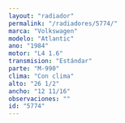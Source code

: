 ```yaml
---
layout: "radiador"
permalink: "/radiadores/5774/"
marca: "Volkswagen"
modelo: "Atlantic"
ano: "1984"
motor: "L4 1.6"
transmision: "Estándar"
parte: "M-990"
clima: "Con clima"
alto: "26 1/2"
ancho: "12 11/16"
observaciones: ""
id: "5774"
---
```


